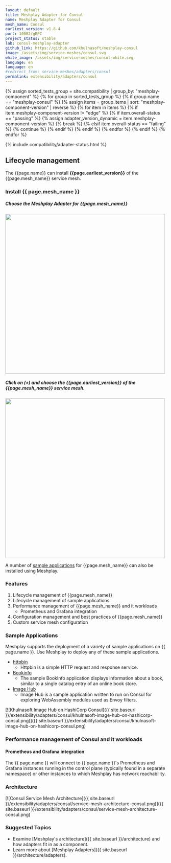 ```yaml
---
layout: default
title: Meshplay Adapter for Consul
name: Meshplay Adapter for Consul
mesh_name: Consul
earliest_version: v1.8.4
port: 10002/gRPC
project_status: stable
lab: consul-meshplay-adapter
github_link: https://github.com/khulnasoft/meshplay-consul
image: /assets/img/service-meshes/consul.svg
white_image: /assets/img/service-meshes/consul-white.svg
language: en
language: en
#redirect_from: service-meshes/adapters/consul
permalink: extensibility/adapters/consul
---
```


{% assign sorted_tests_group = site.compatibility | group_by: "meshplay-component" %}
{% for group in sorted_tests_group %}
      {% if group.name == "meshplay-consul" %}
        {% assign items = group.items | sort: "meshplay-component-version" | reverse %}
        {% for item in items %}
          {% if item.meshplay-component-version != "edge" %}
            {% if item.overall-status == "passing" %}
              {% assign adapter_version_dynamic = item.meshplay-component-version %}
              {% break %}
            {% elsif item.overall-status == "failing" %}
              {% continue %}
            {% endif %}
          {% endif %}
        {% endfor %} 
      {% endif %}
{% endfor %}

{% include compatibility/adapter-status.html %}

<!-- {% include adapter-labs.html %} -->

## Lifecycle management

The {{page.name}} can install **{{page.earliest_version}}** of the {{page.mesh_name}} service mesh.

### Install {{ page.mesh_name }}

##### Choose the Meshplay Adapter for {{page.mesh_name}}

<a href="{{ site.baseurl }}/assets/img/adapters/consul/consul-adapter.png">
  <img style="width:500px;" src="{{ site.baseurl }}/assets/img/adapters/consul/consul-adapter.png" />
</a>

##### Click on (+) and choose the {{page.earliest_version}} of the {{page.mesh_name}} service mesh.

<a href="{{ site.baseurl }}/assets/img/adapters/consul/consul-install.png">
  <img style="width:500px;" src="{{ site.baseurl }}/assets/img/adapters/consul/consul-install.png" />
</a>

A number of [sample applications](#sample-applications) for {{page.mesh_name}} can also be installed using Meshplay.

### Features

1. Lifecycle management of {{page.mesh_name}}
1. Lifecycle management of sample applications
1. Performance management of {{page.mesh_name}} and it workloads
   - Prometheus and Grafana integration
1. Configuration management and best practices of {{page.mesh_name}}
1. Custom service mesh configuration

### Sample Applications

Meshplay supports the deployment of a variety of sample applications on {{ page.name }}. Use Meshplay to deploy any of these sample applications.

- [httpbin]({{site.baseurl}}/guides/sample-apps#httpbin)
  - Httpbin is a simple HTTP request and response service.
- [Bookinfo]({{site.baseurl}}/guides/sample-apps#bookinfo)
  - The sample BookInfo application displays information about a book, similar to a single catalog entry of an online book store.
- [Image Hub]({{site.baseurl}}/guides/sample-apps#imagehub)
  - Image Hub is a sample application written to run on Consul for exploring WebAssembly modules used as Envoy filters.

[![Khulnasoft Image Hub on HashiCorp Consul]({{ site.baseurl }}/extensibility/adapters/consul/khulnasoft-image-hub-on-hashicorp-consul.png)]({{ site.baseurl }}/extensibility/adapters/consul/khulnasoft-image-hub-on-hashicorp-consul.png)

### Performance management of Consul and it workloads

#### Prometheus and Grafana integration

The {{ page.name }} will connect to {{ page.name }}'s Prometheus and Grafana instances running in the control plane (typically found in a separate namespace) or other instances to which Meshplay has network reachability.

### Architecture

[![Consul Service Mesh Architecture]({{ site.baseurl }}/extensibility/adapters/consul/service-mesh-architecture-consul.png)]({{ site.baseurl }}/extensibility/adapters/consul/service-mesh-architecture-consul.png)

### Suggested Topics

- Examine [Meshplay's architecture]({{ site.baseurl }}/architecture) and how adapters fit in as a component.
- Learn more about [Meshplay Adapters]({{ site.baseurl }}/architecture/adapters).
